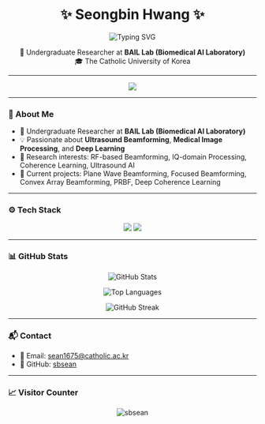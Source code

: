 <h1 align="center">✨ Seongbin Hwang ✨</h1>

<p align="center">
  <img src="https://readme-typing-svg.demolab.com?font=Fira+Code&pause=1000&center=true&width=435&lines=Ultrasound+Beamforming+Engineer;Deep+Learning+Researcher;Medical+AI+Developer" alt="Typing SVG" />
</p>

<p align="center">
  🔬 Undergraduate Researcher at <b>BAIL Lab (Biomedical AI Laboratory)</b><br/>
  🎓 The Catholic University of Korea
</p>

---

<p align="center">
  <img src="https://github-profile-trophy.vercel.app/?username=sbsean&theme=darkhub&no-frame=true&no-bg=true&margin-w=20" />
</p>

---

### 👋 About Me

- 🔭 Undergraduate Researcher at **BAIL Lab (Biomedical AI Laboratory)**
- 💡 Passionate about **Ultrasound Beamforming**, **Medical Image Processing**, and **Deep Learning**
- 🚀 Research interests: RF-based Beamforming, IQ-domain Processing, Coherence Learning, Ultrasound AI
- 🔬 Current projects: Plane Wave Beamforming, Focused Beamforming, Convex Array Beamforming, PRBF, Deep Coherence Learning

---

### ⚙ Tech Stack

<div align="center">

<img src="https://img.shields.io/badge/Python-3776AB?style=for-the-badge&logo=python&logoColor=white"/>
<img src="https://img.shields.io/badge/MATLAB-0076A8?style=for-the-badge&logo=MathWorks&logoColor=white"/>


</div>

---

### 📊 GitHub Stats

<p align="center">
  <img src="https://github-readme-stats.vercel.app/api?username=sbsean&show_icons=true&theme=radical" alt="GitHub Stats" />
</p>

<p align="center">
  <img src="https://github-readme-stats.vercel.app/api/top-langs/?username=sbsean&layout=compact&theme=tokyonight" alt="Top Languages" />
</p>

<p align="center">
  <img src="https://github-readme-streak-stats.herokuapp.com/?user=sbsean&theme=tokyonight" alt="GitHub Streak" />
</p>

---

### 📬 Contact

- 📧 Email: sean1675@catholic.ac.kr
- 🔗 GitHub: [sbsean](https://github.com/sbsean)

---

### 📈 Visitor Counter

<p align="center">
  <img src="https://komarev.com/ghpvc/?username=sbsean&label=Profile%20views&color=0e75b6&style=flat" alt="sbsean" />
</p>
